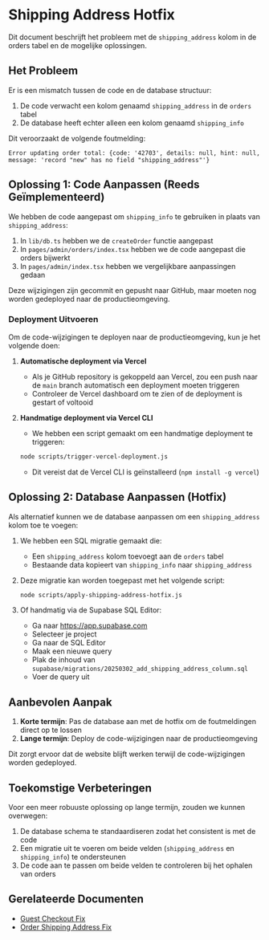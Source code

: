 # Shipping Address Hotfix

Dit document beschrijft het probleem met de `shipping_address` kolom in de orders tabel en de mogelijke oplossingen.

## Het Probleem

Er is een mismatch tussen de code en de database structuur:

1. De code verwacht een kolom genaamd `shipping_address` in de `orders` tabel
2. De database heeft echter alleen een kolom genaamd `shipping_info`

Dit veroorzaakt de volgende foutmelding:
```
Error updating order total: {code: '42703', details: null, hint: null, message: 'record "new" has no field "shipping_address"'}
```

## Oplossing 1: Code Aanpassen (Reeds Geïmplementeerd)

We hebben de code aangepast om `shipping_info` te gebruiken in plaats van `shipping_address`:

1. In `lib/db.ts` hebben we de `createOrder` functie aangepast
2. In `pages/admin/orders/index.tsx` hebben we de code aangepast die orders bijwerkt
3. In `pages/admin/index.tsx` hebben we vergelijkbare aanpassingen gedaan

Deze wijzigingen zijn gecommit en gepusht naar GitHub, maar moeten nog worden gedeployed naar de productieomgeving.

### Deployment Uitvoeren

Om de code-wijzigingen te deployen naar de productieomgeving, kun je het volgende doen:

1. **Automatische deployment via Vercel**
   - Als je GitHub repository is gekoppeld aan Vercel, zou een push naar de `main` branch automatisch een deployment moeten triggeren
   - Controleer de Vercel dashboard om te zien of de deployment is gestart of voltooid

2. **Handmatige deployment via Vercel CLI**
   - We hebben een script gemaakt om een handmatige deployment te triggeren:
   ```bash
   node scripts/trigger-vercel-deployment.js
   ```
   - Dit vereist dat de Vercel CLI is geïnstalleerd (`npm install -g vercel`)

## Oplossing 2: Database Aanpassen (Hotfix)

Als alternatief kunnen we de database aanpassen om een `shipping_address` kolom toe te voegen:

1. We hebben een SQL migratie gemaakt die:
   - Een `shipping_address` kolom toevoegt aan de `orders` tabel
   - Bestaande data kopieert van `shipping_info` naar `shipping_address`

2. Deze migratie kan worden toegepast met het volgende script:
   ```bash
   node scripts/apply-shipping-address-hotfix.js
   ```

3. Of handmatig via de Supabase SQL Editor:
   - Ga naar https://app.supabase.com
   - Selecteer je project
   - Ga naar de SQL Editor
   - Maak een nieuwe query
   - Plak de inhoud van `supabase/migrations/20250302_add_shipping_address_column.sql`
   - Voer de query uit

## Aanbevolen Aanpak

1. **Korte termijn**: Pas de database aan met de hotfix om de foutmeldingen direct op te lossen
2. **Lange termijn**: Deploy de code-wijzigingen naar de productieomgeving

Dit zorgt ervoor dat de website blijft werken terwijl de code-wijzigingen worden gedeployed.

## Toekomstige Verbeteringen

Voor een meer robuuste oplossing op lange termijn, zouden we kunnen overwegen:

1. De database schema te standaardiseren zodat het consistent is met de code
2. Een migratie uit te voeren om beide velden (`shipping_address` en `shipping_info`) te ondersteunen
3. De code aan te passen om beide velden te controleren bij het ophalen van orders

## Gerelateerde Documenten

- [Guest Checkout Fix](./guest-checkout-fix.md)
- [Order Shipping Address Fix](./order-shipping-address-fix.md)
